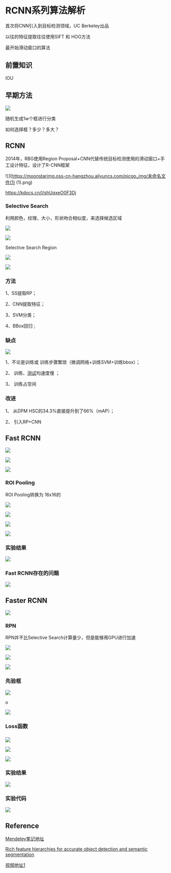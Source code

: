 

# RCNN系列算法解析



首次将CNN引入到目标检测领域，UC Berkeley出品

以往的特征提取往往使用SIFT 和 HOG方法

最开始滑动窗口的算法



## 前置知识

IOU

## 早期方法





![](https://moonstarimg.oss-cn-hangzhou.aliyuncs.com/picgo_img/20211104100041.png)

随机生成1w个框进行分类

如何选择框？多少？多大？

## RCNN

2014年，RBG使用Region Proposal+CNN代替传统目标检测使用的滑动窗口+手工设计特征，设计了R-CNN框架

![](https://moonstarimg.oss-cn-hangzhou.aliyuncs.com/picgo_img/未命名文件(1) (1).png)

https://kdocs.cn/l/shUqxeO0F3Dj



### Selective Search

利用颜色，纹理，大小，形状吻合相似度，来选择候选区域

![](https://moonstarimg.oss-cn-hangzhou.aliyuncs.com/picgo_img/20211104104135.png)



![](https://moonstarimg.oss-cn-hangzhou.aliyuncs.com/picgo_img/20211104104156.png)



Selective Search Region

![](https://moonstarimg.oss-cn-hangzhou.aliyuncs.com/picgo_img/20211104080650.png)



![](https://moonstarimg.oss-cn-hangzhou.aliyuncs.com/picgo_img/20211104080710.png)





### 方法

1、SS提取RP；

2、CNN提取特征；

3、SVM分类；

4、BBox回归 ;

### 缺点



![](https://moonstarimg.oss-cn-hangzhou.aliyuncs.com/picgo_img/20211104135212.png)

1、不论是训练或 训练步骤繁琐（微调网络+训练SVM+训练bbox）；

2、 训练、[测试](http://lib.csdn.net/base/softwaretest)均速度慢 ；

3、 训练占空间



### 改进

1、 从DPM HSC的34.3%直接提升到了66%（mAP）；

2、 引入RP+CNN



## Fast RCNN



![](https://moonstarimg.oss-cn-hangzhou.aliyuncs.com/picgo_img/20211104141304.png)



![](https://moonstarimg.oss-cn-hangzhou.aliyuncs.com/picgo_img/20211104135336.png)





![](https://moonstarimg.oss-cn-hangzhou.aliyuncs.com/picgo_img/20211104135526.png)



### ROI Pooling

ROI Pooling转换为 16x16的

![](https://moonstarimg.oss-cn-hangzhou.aliyuncs.com/picgo_img/20211104135843.png)



![](https://moonstarimg.oss-cn-hangzhou.aliyuncs.com/picgo_img/20211104135943.png)





![](https://moonstarimg.oss-cn-hangzhou.aliyuncs.com/picgo_img/20211104140125.png)





![](https://moonstarimg.oss-cn-hangzhou.aliyuncs.com/picgo_img/20211104092333.png)





### 实验结果

![](https://moonstarimg.oss-cn-hangzhou.aliyuncs.com/picgo_img/20211104141349.png)



### Fast RCNN存在的问题



![](https://moonstarimg.oss-cn-hangzhou.aliyuncs.com/picgo_img/20211104141731.png)







## Faster RCNN

![](https://moonstarimg.oss-cn-hangzhou.aliyuncs.com/picgo_img/20211104141833.png)

### RPN

RPN并不比Selective Search计算量少，但是能够用GPU进行加速

![](https://moonstarimg.oss-cn-hangzhou.aliyuncs.com/picgo_img/20211104141922.png)



![](https://moonstarimg.oss-cn-hangzhou.aliyuncs.com/picgo_img/20211104092743.png)





![](https://moonstarimg.oss-cn-hangzhou.aliyuncs.com/picgo_img/20211104142957.png)



### 先验框

![](https://moonstarimg.oss-cn-hangzhou.aliyuncs.com/picgo_img/20211104092422.png)



o





![](https://moonstarimg.oss-cn-hangzhou.aliyuncs.com/picgo_img/20211104143441.png)



### Loss函数

### 

![](https://moonstarimg.oss-cn-hangzhou.aliyuncs.com/picgo_img/20211104143542.png)



![](https://moonstarimg.oss-cn-hangzhou.aliyuncs.com/picgo_img/20211104143732.png)



![](https://moonstarimg.oss-cn-hangzhou.aliyuncs.com/picgo_img/20211104143849.png)

### 实验结果

![](https://moonstarimg.oss-cn-hangzhou.aliyuncs.com/picgo_img/20211104144444.png)



### 实验代码



![](https://moonstarimg.oss-cn-hangzhou.aliyuncs.com/picgo_img/20211104143954.png)



## Reference

[Mendeley笔记地址](https://www.mendeley.com/reference-manager/reader/b3c0cbeb-aa1c-3938-90df-5afa4911da2c/1da533d9-f596-1667-341e-1b0dc7272d10)

[Rich feature hierarchies for accurate object detection and semantic segmentation](https://arxiv.org/abs/1311.2524)

[视频地址1](https://www.youtube.com/watch?v=M1mN03REGU8)

